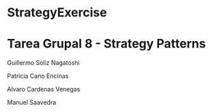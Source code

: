 # StrategyExercise

# Tarea Grupal 8 - Strategy Patterns

Guillermo Soliz Nagatoshi

Patricia Cano Encinas

Alvaro Cardenas Venegas

Manuel Saavedra
